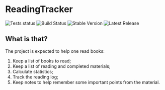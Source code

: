 # ReadingTracker
![Tests status](https://github.com/kunansy/ReadingTracker/actions/workflows/python-app.yml/badge.svg)
![Build Status](https://github.com/kunansy/ReadingTracker/actions/workflows/buildx-docker-image.yml/badge.svg)
![Stable Version](https://img.shields.io/github/v/tag/kunansy/ReadingTracker)
![Latest Release](https://img.shields.io/github/v/release/kunansy/ReadingTracker?color=%233D9970)

## What is that?
The project is expected to help one read books:
1. Keep a list of books to read;
2. Keep a list of reading and completed materials;
3. Calculate statistics;
4. Track the reading log;
4. Keep notes to help remember some important points from the material.


